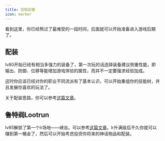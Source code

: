 ```yaml
---
title: 应知应做
icon: marker
---
```


看到这里，你已经熬过了最难受的一段时间，后面就可以开始准备进入游戏后期了。

## 配装

lv80开始已经有相当多强力的装备了，第一次玩的话选择装备建议侧重性能，即输出、防御、位移等能增加游戏体验的属性，而并不一定要强求经验加成。

这时你应该已经对你的职业不同流派有了基本认识，可以开始重组你的技能树，并且发展你喜欢的玩法了。

关于配装思路，你可以参考[这篇文章](/guide/advancesystem/build.html)。

## ~~鲁特润~~Lootrun

lv85解锁了第一个lr场地——峡谷。可以参考[这篇文章](/guide/advancesystem/lootrun.html)。lr升满级后不久你就可以赚到第一桶金了，然后可以开始考虑投资你将来的神话物品和配装。
